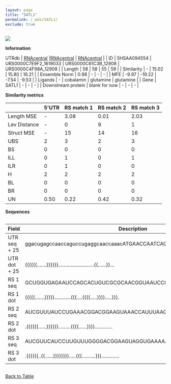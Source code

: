 ```yaml
---
layout: page
title: "SATL1"
permalink: /_mds/SATL1/
exclude: true
---
```




![](../../alns_9.28.22/aln_5HSAA094554_0.994.png?raw=true)


**Information**
<div style="overflow-x:auto;" markdown="block>
| | 5'UTR       | RS match 1   | RS match 2  | RS match 3 |
| ---- | ----------- | ----------- | ----------- | ----------- |
| Link | <a href="http://utrdb.ba.itb.cnr.it/getutr/5HSAA094554/1" target="_blank" rel="noopener noreferrer">UTRdb</a>   | <a href="https://rnacentral.org/rna/URS0000C7E9F2/1619033" target="_blank" rel="noopener noreferrer">RNAcentral</a>     |<a href="https://rnacentral.org/rna/URS0000C61C3B/12908" target="_blank" rel="noopener noreferrer">RNAcentral</a>  | <a href="https://rnacentral.org/rna/URS0000C4F98A/12908" target="_blank" rel="noopener noreferrer">RNAcentral</a>   |
| ID | 5HSAA094554     | URS0000C7E9F2_1619033     | URS0000C61C3B_12908     | URS0000C4F98A_12908     |
| Length | 58     |  58    | 55   |  59    |
| Similarity | - | 15.02 | 15.80 | 16.21 |
| Ensemble Norm | 0.98 | - | - | - |
| MFE | -9.97 | -19.22 | -7.54 | -9.53 |
| Ligands | - | cobalamin | glutamine | glutamine |
| Gene | SATL1 | - | - | - |
| Downstream protein | blank for now    |    -    | -  | - |
</div>

**Similarity metrics**

| | 5'UTR       | RS match 1   | RS match 2  | RS match 3 |
| ---- | ----------- | ----------- | ----------- | ----------- |
| Length MSE | - | 3.08 | 0.01 | 2.03 |
| Lev Distance | - | 0 | 9 | 1 |
| Struct MSE | - | 15 | 14 | 16 |
| UBS| 2 | 3 | 2 | 3 |
| BS | 0 | 0 | 0 | 0 |
| ILL | 0 | 1 | 0 | 1 |
| ILR | 0 | 1 | 0 | 0 |
| H | 2 | 2 | 2 | 2 |
| BL | 0 | 0 | 0 | 0 |
| BR | 0 | 0 | 0 | 0 |
| UN | 0.50 | 0.22 | 0.42 | 0.32 |

**Sequences**


<div style="overflow-x:auto;">

<table>
<colgroup>
<col width="30%" />
<col width="70%" />
</colgroup>
<thead>
<tr class="header">
<th>Field</th>
<th>Description</th>
</tr>
</thead>
<tbody>
<tr>
<td markdown="span">UTR seq + 25 </td>
<td markdown="span"> ggacugagccaaccaguccugaggcaaccaaacATGAACCAATCAGGCACGAACCAAT </td>
</tr>
<tr>
<td markdown="span">UTR dot + 25  </td>
<td markdown="span"> ((((((.......))))))..........................((......))...
</td>
</tr>


<tr>
<td markdown="span">RS 1 seq </td>
<td markdown="span"> GCUGGUGAGAAUCCAGCACUGUCGCGCAACGGUAAUCCCCUCCUUGGGGUAAGUCCGG
</td>
</tr>


<tr>
<td markdown="span">RS 1 dot </td>
<td markdown="span"> (((((.......)))))............(((....((((.....)))).....))).
</td>
</tr>


<tr>
<td markdown="span">RS 2 seq </td>
<td markdown="span"> AUCGUUUAUCCUGAAACGGACGGAAGUAAACCAUUUAAGGUUGAAGAAACGCUCU
</td>
</tr>


<tr>
<td markdown="span">RS 2 dot </td>
<td markdown="span"> .((((((......)))))).........((((......)))).............
</td>
</tr>


<tr>
<td markdown="span">RS 3 seq </td>
<td markdown="span"> AUCGUUCAUCCUUGUUUGGGGACGGAAGUAGGUGAAAAAUCAAACCGAAGGAACGCAUC
</td>
</tr>


<tr>
<td markdown="span">RS 3 dot </td>
<td markdown="span"> .((((((..((......)))))))).....(((..........))).............
</td>
</tr>

</tbody>
</table>


</div>


[Back to Table](../../display)
